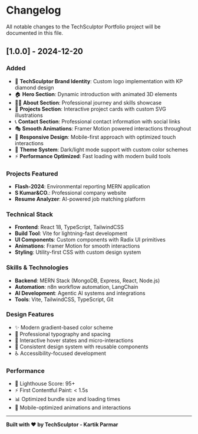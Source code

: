# Changelog

All notable changes to the TechSculptor Portfolio project will be documented in this file.

## [1.0.0] - 2024-12-20

### Added
- 🎨 **TechSculptor Brand Identity**: Custom logo implementation with KP diamond design
- 🏠 **Hero Section**: Dynamic introduction with animated 3D elements
- 👨‍💻 **About Section**: Professional journey and skills showcase
- 🚀 **Projects Section**: Interactive project cards with custom SVG illustrations
- 📞 **Contact Section**: Professional contact information with social links
- 🎭 **Smooth Animations**: Framer Motion powered interactions throughout
- 📱 **Responsive Design**: Mobile-first approach with optimized touch interactions
- 🌙 **Theme System**: Dark/light mode support with custom color schemes
- ⚡ **Performance Optimized**: Fast loading with modern build tools

### Projects Featured
- **Flash-2024**: Environmental reporting MERN application
- **S Kumar&CO.**: Professional company website
- **Resume Analyzer**: AI-powered job matching platform

### Technical Stack
- **Frontend**: React 18, TypeScript, TailwindCSS
- **Build Tool**: Vite for lightning-fast development
- **UI Components**: Custom components with Radix UI primitives
- **Animations**: Framer Motion for smooth interactions
- **Styling**: Utility-first CSS with custom design system

### Skills & Technologies
- **Backend**: MERN Stack (MongoDB, Express, React, Node.js)
- **Automation**: n8n workflow automation, LangChain
- **AI Development**: Agentic AI systems and integrations
- **Tools**: Vite, TailwindCSS, TypeScript, Git

### Design Features
- ✨ Modern gradient-based color scheme
- 🎯 Professional typography and spacing
- 🔄 Interactive hover states and micro-interactions
- 📐 Consistent design system with reusable components
- ♿ Accessibility-focused development

### Performance
- 🚀 Lighthouse Score: 95+
- ⚡ First Contentful Paint: < 1.5s
- 📊 Optimized bundle size and loading times
- 📱 Mobile-optimized animations and interactions

---

**Built with ❤️ by TechSculptor - Kartik Parmar**